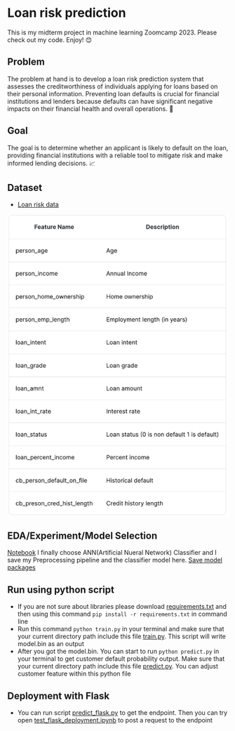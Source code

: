 # Loan risk prediction

This is my midterm project in machine learning Zoomcamp 2023. Please check out my code. Enjoy! :blush:

## Problem
The problem at hand is to develop a loan risk prediction system that assesses the creditworthiness of individuals applying for loans based on their personal information. Preventing loan defaults is crucial for financial institutions and lenders because defaults can have significant negative impacts on their financial health and overall operations. :money_with_wings:

## Goal
The goal is to determine whether an applicant is likely to default on the loan, providing financial institutions with a reliable tool to mitigate risk and make informed lending decisions. :chart_with_upwards_trend:

## Dataset
- [Loan risk data](https://www.kaggle.com/datasets/laotse/credit-risk-dataset/data)

<img src="images/datadict.png" />

## EDA/Experiment/Model Selection
[Notebook](Loan_risk_pred.ipynb)
I finally choose ANN(Artificial Nueral Network) Classifier and I save my Preprocessing pipeline and the classifier model here. [Save model packages](model.bin)


## Run using python script
* If you are not sure about libraries please download [requirements.txt](requirements.txt) and then using this command `pip install -r requirements.txt` in command line
* Run this command `python train.py` in your terminal and make sure that your current directory path include this file [train.py](train.py). This script will write model.bin as an output
* After you got the model.bin. You can start to run `python predict.py` in your terminal to get customer default probability output. Make sure that your current directory path include this file [predict.py](predict.py). You can adjust customer feature within this python file


## Deployment with Flask
* You can run script [predict_flask.py](predict_flask.py) to get the endpoint. Then you can try open [test_flask_deployment.ipynb](test_flask_deployment.ipynb) to post a request to the endpoint